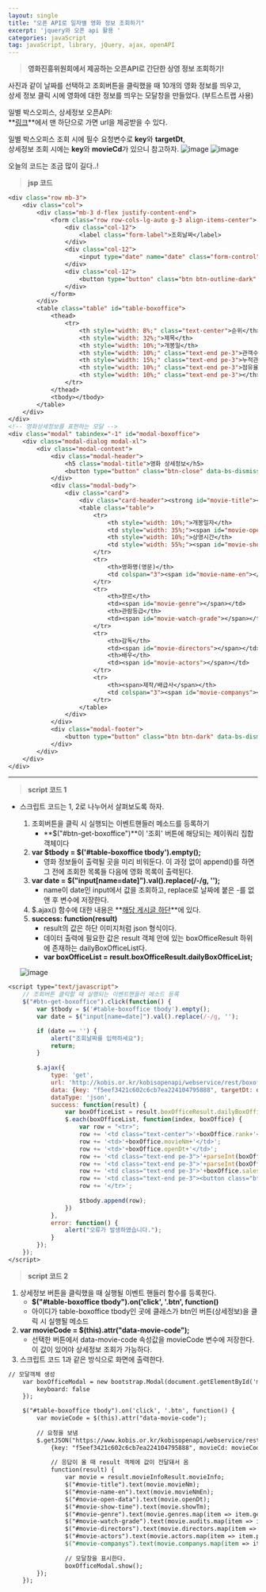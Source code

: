 ```yaml
---
layout: single
title: "오픈 API로 일자별 영화 정보 조회하기"
excerpt: 'jquery와 오픈 api 활용 '
categories: javaScript
tag: javaScript, library, jQuery, ajax, openAPI
---
```

> **영화진흥위원회에서 제공하는 오픈API로 간단한 상영 정보 조회하기!**

사진과 같이 날짜를 선택하고 조회버튼을 클릭했을 때 10개의 영화 정보를 띄우고, <br> 상세 정보 클릭 시에 영화에 대한 정보를 띄우는 모달창을 만들었다. (부트스트랩 사용)

일별 박스오피스, 상세정보 오픈API: <br>
**[링크](https://www.kobis.or.kr/kobisopenapi/homepg/apiservice/searchServiceInfo.do)**에서 맨 하단으로 가면 url을 제공받을 수 있다. <br>

일별 박스오피스 조회 시에 필수 요청변수로 **key**와 **targetDt**, <br>
상세정보 조회 시에는 **key**와 **movieCd**가 있으니 참고하자.
![image](https://user-images.githubusercontent.com/87356533/147237250-e34f503c-6d7d-44d0-9512-63c3fb196742.png)
![image](https://user-images.githubusercontent.com/87356533/147237297-7b86db97-b744-4a7b-b224-9244d698c782.png)

오늘의 코드는 조금 많이 길다..!

> **jsp 코드**

```jsp
<div class="row mb-3">
    <div class="col">
        <div class="mb-3 d-flex justify-content-end">
            <form class="row row-cols-lg-auto g-3 align-items-center">
                <div class="col-12">
                    <label class="form-label">조회날짜</label>
                </div>
                <div class="col-12">
                    <input type="date" name="date" class="form-control"/>
                </div>
                <div class="col-12">
                    <button type="button" class="btn btn-outline-dark" id="btn-get-boxoffice">조회</button>
                </div>
            </form>
        </div>
        <table class="table" id="table-boxoffice">
            <thead>
                <tr>
                    <th style="width: 8%;" class="text-center">순위</th>
                    <th style="width: 32%;">제목</th>
                    <th style="width: 10%;">개봉일</th>
                    <th style="width: 10%;" class="text-end pe-3">관객수</th>
                    <th style="width: 15%;" class="text-end pe-3">누적관객수</th>
                    <th style="width: 10%;" class="text-end pe-3">점유율</th>
                    <th style="width: 10%;" class="text-end pe-3"></th>
                </tr>
            </thead>
            <tbody></tbody>
        </table>
    </div>
</div>
<!-- 영화상세정보를 표현하는 모달 -->
<div class="modal" tabindex="-1" id="modal-boxoffice">
    <div class="modal-dialog modal-xl">
        <div class="modal-content">
            <div class="modal-header">
                <h5 class="modal-title">영화 상세정보</h5>
                <button type="button" class="btn-close" data-bs-dismiss="modal" aria-label="Close"></button>
            </div>
            <div class="modal-body">
                <div class="card">
                    <div class="card-header"><strong id="movie-title"></strong></div>
                    <table class="table">
                        <tr>
                            <th style="width: 10%;">개봉일자</th>
                            <td style="width: 35%;"><span id="movie-open-data"></span></td>
                            <th style="width: 10%;">상영시간</th>
                            <td style="width: 55%;"><span id="movie-show-time"></span> 분</td>
                        </tr>
                        <tr>
                            <th>영화명(영문)</th>
                            <td colspan="3"><span id="movie-name-en"></span></td>
                        </tr>
                        <tr>
                            <th>쟝르</th>
                            <td><span id="movie-genre"></span></td>
                            <th>관람등급</th>
                            <td><span id="movie-watch-grade"></span></td>
                        </tr>
                        <tr>
                            <th>감독</th>
                            <td><span id="movie-directors"></span></td>
                            <th>배우</th>
                            <td><span id="movie-actors"></span></td>
                        </tr>
                        <tr>
                            <th><span>제작/배급사</span></th>
                            <td colspan="3"><span id="movie-companys"></span></td>
                        </tr>
                    </table>
                </div>
            </div>
            <div class="modal-footer">
                <button type="button" class="btn btn-dark" data-bs-dismiss="modal">확인</button>
            </div>
        </div>
    </div>
</div>
```
---
> **script 코드 1**

- 스크립트 코드는 1, 2로 나누어서 살펴보도록 하자.
    1. 조회버튼을 클릭 시 실행되는 이벤트핸들러 메소드를 등록하기
        - **$("#btn-get-boxoffice")**이 '조회' 버튼에 해당되는 제이쿼리 집합객체이다
    2. **var $tbody = $('#table-boxoffice tbody').empty();**
        - 영화 정보들이 출력될 곳을 미리 비워둔다. 이 과정 없이 append()를 하면 그 전에 조회한 목록들 다음에 영화 목록이 출력된다.
    3. **var date = $("input[name=date]").val().replace(/-/g, '');**
        - name이 date인 input에서 값을 조회하고, replace로 날짜에 붙은 -를 없앤 후 변수에 저장한다.
    4. $.ajax() 함수에 대한 내용은 **[해당 게시글 하단](https://subtitle1.github.io/javascript/jq-ajax/)**에 있다.
    5. **success: function(result)**
        - result의 값은 하단 이미지처럼 json 형식이다. <br> 
        - 데이터 출력에 필요한 값은 result 객체 안에 있는 boxOfficeResult 하위에 존재하는 dailyBoxOfficeList다. <br> 
        - **var boxOfficeList = result.boxOfficeResult.dailyBoxOfficeList;**

    ![image](https://user-images.githubusercontent.com/87356533/147243511-b248a62b-49fb-48ad-80e2-efe92618ef79.png)

```jsp
<script type="text/javascript">
    // 조회버튼 클릭할 때 실행되는 이벤트핸들러 메소드 등록
    $("#btn-get-boxoffice").click(function() {
        var $tbody = $('#table-boxoffice tbody').empty();
        var date = $("input[name=date]").val().replace(/-/g, '');

        if (date == '') {
            alert("조회날짜를 입력하세요");
            return;
        }
        
        $.ajax({
            type: 'get',
            url: 'http://kobis.or.kr/kobisopenapi/webservice/rest/boxoffice/searchDailyBoxOfficeList.json',
            data: {key: "f5eef3421c602c6cb7ea224104795888", targetDt: date},
            dataType: 'json',
            success: function(result) {
                var boxOfficeList = result.boxOfficeResult.dailyBoxOfficeList;
                $.each(boxOfficeList, function(index, boxOffice) {
                    var row = "<tr>";
                    row += '<td class="text-center">'+boxOffice.rank+'</td>';
                    row += '<td>'+boxOffice.movieNm+'</td>';
                    row += '<td>'+boxOffice.openDt+'</td>';
                    row += '<td class="text-end pe-3">'+parseInt(boxOffice.audiCnt).toLocaleString()+' 명</td>';
                    row += '<td class="text-end pe-3">'+parseInt(boxOffice.audiAcc).toLocaleString()+' 명</td>';
                    row += '<td class="text-end pe-3">'+boxOffice.salesShare+'%</td>';
                    row += '<td class="text-end pe-3"><button class="btn btn-outline-dark btn-sm" data-movie-code="'+boxOffice.movieCd+'">상세정보</button></td>';
                    row += '</tr>';
                    
                    $tbody.append(row);
                })
            },
            error: function() {
                alert("오류가 발생하였습니다.");
            }
        });
    });
</script>
```

> **script 코드 2**

1. 상세정보 버튼을 클릭했을 때 실행될 이벤트 핸들러 함수를 등록한다.
    - **$("#table-boxoffice tbody").on('click', '.btn', function()**
    - 아이디가 table-boxoffice tbody인 곳에 클래스가 btn인 버튼(상세정보)을 클릭 시 실행될 메소드
2. **var movieCode = $(this).attr("data-movie-code");**
    - 선택한 버튼에서 data-movie-code 속성값을 movieCode 변수에 저장한다. 이 값이 있어야 상세정보 조회가 가능하다.
3. 스크립트 코드 1과 같은 방식으로 화면에 출력한다.
```jsp
// 모달객체 생성
	var boxOfficeModal = new bootstrap.Modal(document.getElementById('modal-boxoffice'), {
		keyboard: false
	});

	$("#table-boxoffice tbody").on('click', '.btn', function() {
		var movieCode = $(this).attr("data-movie-code");
		
		// 요청을 보냄
		$.getJSON("https://www.kobis.or.kr/kobisopenapi/webservice/rest/movie/searchMovieInfo.json", 
			{key: "f5eef3421c602c6cb7ea224104795888", movieCd: movieCode}, 
			
			// 응답이 올 때 result 객체에 값이 전달돼서 옴
			function(result) {
				var movie = result.movieInfoResult.movieInfo;
				$("#movie-title").text(movie.movieNm);
				$("#movie-name-en").text(movie.movieNmEn);
				$("#movie-open-data").text(movie.openDt);
				$("#movie-show-time").text(movie.showTm);
				$("#movie-genre").text(movie.genres.map(item => item.genreNm).join(', '));
				$("#movie-watch-grade").text(movie.audits.map(item => item.watchGradeNm).join(', '));
				$("#movie-directors").text(movie.directors.map(item => item.peopleNm).join(', '));
				$("#movie-actors").text(movie.actors.map(item => item.peopleNm).filter((item, index) => index < 5).join(', '));
				$("#movie-companys").text(movie.companys.map(item => item.companyNm + "("+item.companyPartNm+")").join(', '))
				
				// 모달창을 표시한다.
				boxOfficeModal.show();		
		});
	});
```
